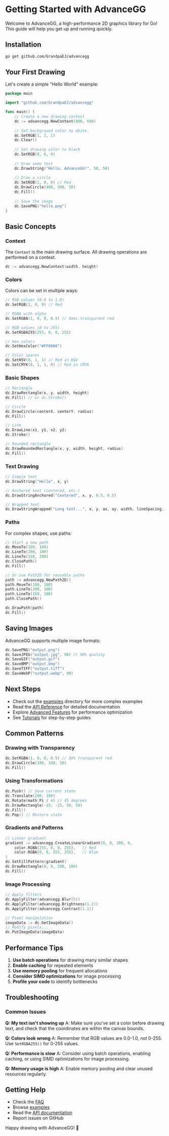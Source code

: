 # Getting Started with AdvanceGG

Welcome to AdvanceGG, a high-performance 2D graphics library for Go! This guide will help you get up and running quickly.

## Installation

```bash
go get github.com/GrandpaEJ/advancegg
```

## Your First Drawing

Let's create a simple "Hello World" example:

```go
package main

import "github.com/GrandpaEJ/advancegg"

func main() {
    // Create a new drawing context
    dc := advancegg.NewContext(800, 600)
    
    // Set background color to white
    dc.SetRGB(1, 1, 1)
    dc.Clear()
    
    // Set drawing color to black
    dc.SetRGB(0, 0, 0)
    
    // Draw some text
    dc.DrawString("Hello, AdvanceGG!", 50, 50)
    
    // Draw a circle
    dc.SetRGB(1, 0, 0) // Red
    dc.DrawCircle(400, 300, 50)
    dc.Fill()
    
    // Save the image
    dc.SavePNG("hello.png")
}
```

## Basic Concepts

### Context
The `Context` is the main drawing surface. All drawing operations are performed on a context.

```go
dc := advancegg.NewContext(width, height)
```

### Colors
Colors can be set in multiple ways:

```go
// RGB values (0.0 to 1.0)
dc.SetRGB(1, 0, 0) // Red

// RGBA with alpha
dc.SetRGBA(1, 0, 0, 0.5) // Semi-transparent red

// RGB values (0 to 255)
dc.SetRGBA255(255, 0, 0, 255)

// Hex colors
dc.SetHexColor("#FF0000")

// Color spaces
dc.SetHSV(0, 1, 1) // Red in HSV
dc.SetCMYK(0, 1, 1, 0) // Red in CMYK
```

### Basic Shapes

```go
// Rectangle
dc.DrawRectangle(x, y, width, height)
dc.Fill() // or dc.Stroke()

// Circle
dc.DrawCircle(centerX, centerY, radius)
dc.Fill()

// Line
dc.DrawLine(x1, y1, x2, y2)
dc.Stroke()

// Rounded rectangle
dc.DrawRoundedRectangle(x, y, width, height, radius)
dc.Fill()
```

### Text Drawing

```go
// Simple text
dc.DrawString("Hello", x, y)

// Anchored text (centered, etc.)
dc.DrawStringAnchored("Centered", x, y, 0.5, 0.5)

// Wrapped text
dc.DrawStringWrapped("Long text...", x, y, ax, ay, width, lineSpacing, align)
```

### Paths
For complex shapes, use paths:

```go
// Start a new path
dc.MoveTo(100, 100)
dc.LineTo(200, 100)
dc.LineTo(150, 200)
dc.ClosePath()
dc.Fill()

// Or use Path2D for reusable paths
path := advancegg.NewPath2D()
path.MoveTo(100, 100)
path.LineTo(200, 100)
path.LineTo(150, 200)
path.ClosePath()

dc.DrawPath(path)
dc.Fill()
```

## Saving Images

AdvanceGG supports multiple image formats:

```go
dc.SavePNG("output.png")
dc.SaveJPEG("output.jpg", 90) // 90% quality
dc.SaveGIF("output.gif")
dc.SaveBMP("output.bmp")
dc.SaveTIFF("output.tiff")
dc.SaveWebP("output.webp", 90)
```

## Next Steps

- Check out the [examples](../examples/) directory for more complex examples
- Read the [API Reference](API_REFERENCE.md) for detailed documentation
- Explore [Advanced Features](ADVANCED_FEATURES.md) for performance optimization
- See [Tutorials](TUTORIALS.md) for step-by-step guides

## Common Patterns

### Drawing with Transparency
```go
dc.SetRGBA(1, 0, 0, 0.5) // 50% transparent red
dc.DrawCircle(100, 100, 50)
dc.Fill()
```

### Using Transformations
```go
dc.Push() // Save current state
dc.Translate(100, 100)
dc.Rotate(math.Pi / 4) // 45 degrees
dc.DrawRectangle(-25, -25, 50, 50)
dc.Fill()
dc.Pop() // Restore state
```

### Gradients and Patterns
```go
// Linear gradient
gradient := advancegg.CreateLinearGradient(0, 0, 200, 0,
    color.RGBA{255, 0, 0, 255},   // Red
    color.RGBA{0, 0, 255, 255},   // Blue
)
dc.SetFillPattern(gradient)
dc.DrawRectangle(0, 0, 200, 100)
dc.Fill()
```

### Image Processing
```go
// Apply filters
dc.ApplyFilter(advancegg.Blur(5))
dc.ApplyFilter(advancegg.Brightness(1.2))
dc.ApplyFilter(advancegg.Contrast(1.1))

// Pixel manipulation
imageData := dc.GetImageData()
// Modify pixels...
dc.PutImageData(imageData)
```

## Performance Tips

1. **Use batch operations** for drawing many similar shapes
2. **Enable caching** for repeated elements
3. **Use memory pooling** for frequent allocations
4. **Consider SIMD optimizations** for image processing
5. **Profile your code** to identify bottlenecks

## Troubleshooting

### Common Issues

**Q: My text isn't showing up**
A: Make sure you've set a color before drawing text, and check that the coordinates are within the canvas bounds.

**Q: Colors look wrong**
A: Remember that RGB values are 0.0-1.0, not 0-255. Use `SetRGBA255()` for 0-255 values.

**Q: Performance is slow**
A: Consider using batch operations, enabling caching, or using SIMD optimizations for image processing.

**Q: Memory usage is high**
A: Enable memory pooling and clear unused resources regularly.

## Getting Help

- Check the [FAQ](FAQ.md)
- Browse [examples](../examples/)
- Read the [API documentation](API_REFERENCE.md)
- Report issues on GitHub

Happy drawing with AdvanceGG! 🎨
